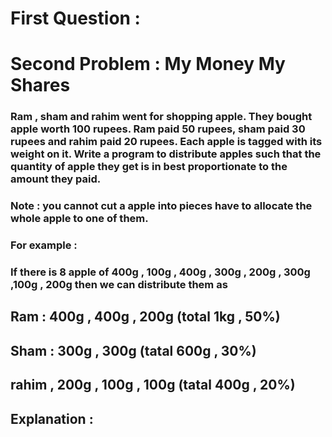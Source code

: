 # First Question : 


# Second Problem : My Money My Shares
### Ram , sham and rahim went for shopping apple. They bought apple worth 100 rupees. Ram paid 50 rupees, sham paid 30 rupees  and rahim paid 20 rupees. Each apple is tagged with its weight on it.  Write a program to distribute apples such that the quantity of apple they get is in best proportionate to the amount they paid. 
### Note : you cannot cut a apple into pieces have to allocate the whole apple to one of them.
### For example : 
### If there is 8 apple  of  400g , 100g  , 400g , 300g , 200g , 300g ,100g , 200g  then we can distribute them as 
## Ram :  400g , 400g , 200g  (total 1kg , 50%)
## Sham :  300g , 300g (tatal 600g , 30%)
## rahim , 200g , 100g , 100g  (tatal 400g , 20%)

## Explanation : 


